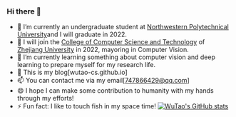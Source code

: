 ### Hi there 👋

<!--
**WuTao-CS/WuTao-CS** is a ✨ _special_ ✨ repository because its `README.md` (this file) appears on your GitHub profile.

Here are some ideas to get you started:
-->
- 🔭 I’m currently an undergraduate student at [Northwestern Polytechnical University](https://www.nwpu.edu.cn/)and I will graduate in 2022. 
- 🔭 I will join the [College of Computer Science and Technology](http://www.cs.zju.edu.cn/) of [Zhejiang University](https://www.zju.edu.cn/) in 2022, mayoring in Computer Vision.
- 🌱 I’m currently learning something about computer vision and deep learning to prepare myself for my research life.
- 💬 This is my blog[wutao-cs.github.io]
- 📫 You can contact me via my email[747866429@qq.com]
- 😄 I hope I can make some contribution to humanity with my hands through my efforts!
- ⚡ Fun fact: I like to touch fish in my space time!
[![WuTao's GitHub stats](https://github-readme-stats.vercel.app/api?username=wutao-cs&show_icons=true&theme=dark)](https://github.com/wutao-cs/github-readme-stats)
